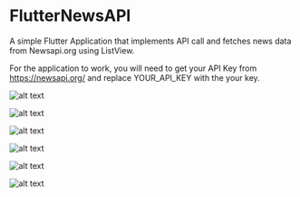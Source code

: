 # FlutterNewsAPI
A simple Flutter Application that implements API call and fetches news data from Newsapi.org using ListView.


For the application to work, you will need to get your API Key from https://newsapi.org/ and replace YOUR_API_KEY with the your key.




![alt text](https://github.com/ChinmayNanaware/FlutterNewsAPI/blob/main/Screenshots/Screenshot%202020-12-24%20at%202.51.45%20PM.png?raw=true)

![alt text](https://github.com/ChinmayNanaware/FlutterNewsAPI/blob/main/Screenshots/Screenshot%202020-12-24%20at%202.51.05%20PM.png?raw=true)

![alt text](https://github.com/ChinmayNanaware/FlutterNewsAPI/blob/main/Screenshots/Screenshot%202020-12-24%20at%202.51.55%20PM.png?raw=true)

![alt text](https://github.com/ChinmayNanaware/FlutterNewsAPI/blob/main/Screenshots/Screenshot%202020-12-24%20at%202.52.07%20PM.png?raw=true)

![alt text](https://github.com/ChinmayNanaware/FlutterNewsAPI/blob/main/Screenshots/Screenshot%202020-12-24%20at%202.52.21%20PM.png?raw=true)

![alt text](https://github.com/ChinmayNanaware/FlutterNewsAPI/blob/main/Screenshots/Screenshot_1608723111.png?raw=true)





